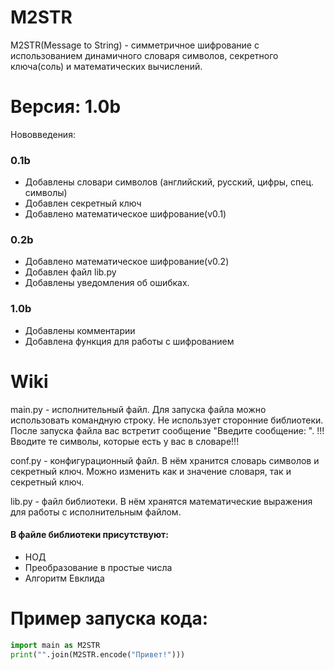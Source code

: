 # M2STR
M2STR(Message to String) - симметричное шифрование с использованием динамичного словаря символов, секретного ключа(соль) и математических вычислений.

# Версия: 1.0b
Нововведения:
### 0.1b
* Добавлены словари символов (английский, русский, цифры, спец. символы)
* Добавлен секретный ключ
* Добавлено математическое шифрование(v0.1)
### 0.2b
* Добавлено математическое шифрование(v0.2)
* Добавлен файл lib.py
* Добавлены уведомления об ошибках.
### 1.0b
* Добавлены комментарии
* Добавлена функция для работы с шифрованием

# Wiki
main.py - исполнительный файл. Для запуска файла можно использовать командную строку. Не использует сторонние библиотеки.
После запуска файла вас встретит сообщение "Введите сообщение: ". !!!Вводите те символы, которые есть у вас в словаре!!!

conf.py - конфигурационный файл. В нём хранится словарь символов и секретный ключ. Можно изменить как и значение словаря, так и секретный ключ.

lib.py - файл библиотеки. В нём хранятся математические выражения для работы с исполнительным файлом.
#### В файле библиотеки присутствуют:
* НОД
* Преобразование в простые числа
* Алгоритм Евклида

# Пример запуска кода:
```python
import main as M2STR
print("".join(M2STR.encode("Привет!")))
```
